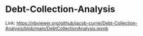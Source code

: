 # Debt-Collection-Analysis

Link: https://nbviewer.org/github/jacob-currie/Debt-Collection-Analysis/blob/main/DebtCollectionAnalysis.ipynb
